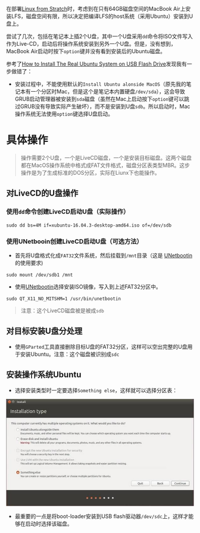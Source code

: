 在部署[Linux from Stratch](../../lfs/introduce)时，考虑到在只有64GB磁盘空间的MacBook Air上安装LFS，磁盘空间有限，所以决定把编译LFS的host系统（采用Ubuntu）安装到U盘上。

尝试了几次，包括在笔记本上插2个U盘，其中一个U盘采用`dd`命令将ISO文件写入作为Live-CD，启动后将操作系统安装到另外一个U盘。但是，没有想到，MacBook Air启动时按下`option`键并没有看到安装后的Ubuntu磁盘。

参考了[How to Install The Real Ubuntu System on USB Flash Drive](http://ubuntuhandbook.org/index.php/2014/11/install-real-ubuntu-os-usb-drive/)发现我有一步做错了：

* 安装过程中，不能使用默认的`Install Ubuntu alonside MacOS`（原先我的笔记本有一个分区时Mac，但是这个是笔记本内置硬盘`/dev/sda`），这会导致GRUB启动管理器被安装到`sda`磁盘（虽然在Mac上启动按下`option`键可以跳过GRUB没有导致实际产生破坏），而不是安装到U盘`sdb`。所以启动时，Mac操作系统无法使用`option`键选择U盘启动。

# 具体操作

> 操作需要2个U盘，一个是LiveCD磁盘，一个是安装目标磁盘。这两个磁盘都在MacOS操作系统中格式成FAT文件格式，磁盘分区表类型MBR。这步操作是为了生成标准的DOS分区，实际在Liunx下也能操作。

## 对LiveCD的U盘操作

### 使用`dd`命令创建LiveCD启动U盘（实际操作）

```
sudo dd bs=4M if=xubuntu-16.04.3-desktop-amd64.iso of=/dev/sdb
```

### 使用UNetbooin创建LiveCD启动U盘（可选方法）

* 首先将U盘格式化成`FAT32`文件系统，然后挂载到`/mnt`目录（这是 [UNetbootin](http://unetbootin.github.io/) 的使用要求)

```
sudo mount /dev/sdb1 /mnt
```

* 使用[UNetbootin](http://unetbootin.github.io/)选择安装ISO镜像，写入到上述FAT32分区中。

```
sudo QT_X11_NO_MITSHM=1 /usr/bin/unetbootin
```

> 注意：这个LiveCD磁盘被是被成`sdb`

## 对目标安装U盘分处理

* 使用`GParted`工具直接删除目标U盘的FAT32分区，这样可以空出完整的U盘用于安装Ubuntu。注意：这个磁盘被识别成`sdc`

## 安装操作系统Ubuntu

* 选择安装类型时一定要选择`Something else`，这样就可以选择分区表：

![分区类型](../../../../img/os/linux/ubuntu/install/something-else.jpg)

* 最重要的一点是将boot-loader安装到USB flash驱动器`/dev/sdc`上，这样才能够在启动时选择该磁盘。